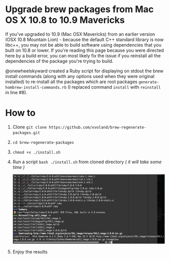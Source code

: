 # Upgrade brew packages from Mac OS X 10.8 to 10.9 Mavericks

If you've upgraded to 10.9 (Mac OSX Mavericks) from an earlier version (OSX 10.8 Mountain Lion) - because the default C++ standard library is now libc++, you may not be able to build software using dependencies that you built on 10.8 or lower. If you're reading this page because you were directed here by a build error, you can most likely fix the issue if you reinstall all the dependencies of the package you're trying to build.

@onewheelskyward created a Ruby script for displaying on stdout the brew install commands (along with any options used when they were original installed) to re-install all the packages which are root packages `generate-hombrew-install-commands.rb` (I replaced command `install` with `reinstall` in line #8).


# How to

1. Clone `git clone https://github.com/xvoland/brew-regenerate-packages.git`
2. `cd brew-regenerate-packages`
3. `chmod +x ./install.sh`
4. Run a script `bash ./install.sh` from cloned directory
	_( it will take some time )_

	<img src="brew.png" alt="console" style="width: 500px;"/>

5. Enjoy the results
